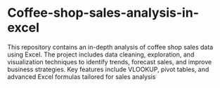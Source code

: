 # Coffee-shop-sales-analysis-in-excel
This repository contains an in-depth analysis of coffee shop sales data using Excel. The project includes data cleaning, exploration, and visualization techniques to identify trends, forecast sales, and improve business strategies. Key features include VLOOKUP, pivot tables, and advanced Excel formulas tailored for sales analysis
